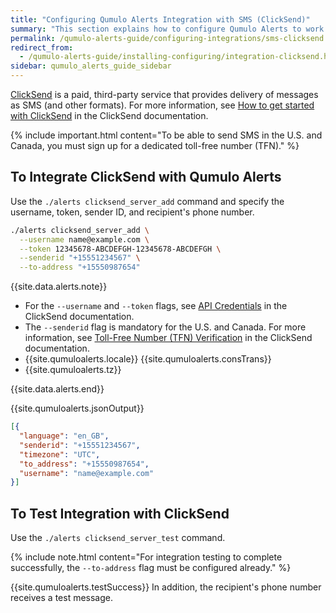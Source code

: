 ```yaml
---
title: "Configuring Qumulo Alerts Integration with SMS (ClickSend)"
summary: "This section explains how to configure Qumulo Alerts to work with SMS by using ClickSend."
permalink: /qumulo-alerts-guide/configuring-integrations/sms-clicksend.html
redirect_from:
  - /qumulo-alerts-guide/installing-configuring/integration-clicksend.html
sidebar: qumulo_alerts_guide_sidebar
---
```


[ClickSend](https://www.clicksend.com/en/) is a paid, third-party service that provides delivery of messages as SMS (and other formats).  For more information, see [How to get started with ClickSend](https://help.clicksend.com/article/3pp05c4fcs-how-to-get-started-with-clicksend) in the ClickSend documentation.

{% include important.html content="To be able to send SMS in the U.S. and Canada, you must sign up for a dedicated toll-free number (TFN)." %}

## To Integrate ClickSend with Qumulo Alerts
Use the `./alerts clicksend_server_add` command and specify the username, token, sender ID, and recipient's phone number.

```bash
./alerts clicksend_server_add \
  --username name@example.com \
  --token 12345678-ABCDEFGH-12345678-ABCDEFGH \
  --senderid "+15551234567" \
  --to-address "+15550987654"
```

{{site.data.alerts.note}}
<ul>
  <li>For the <code>--username</code> and <code>--token</code> flags, see <a href="https://help.clicksend.com/article/dghaoyf7tg-api-credentials">API Credentials</a> in the ClickSend documentation.</li>
  <li>The <code>--senderid</code> flag is mandatory for the U.S. and Canada. For more information, see <a href="https://help.clicksend.com/article/b06v2x81sy-toll-free-number-tfn-verification">Toll-Free Number (TFN) Verification</a> in the ClickSend documentation.</li>
  <li>{{site.qumuloalerts.locale}} {{site.qumuloalerts.consTrans}}</li>
  <li>{{site.qumuloalerts.tz}}</li>
</ul>
{{site.data.alerts.end}}
      
{{site.qumuloalerts.jsonOutput}}
  
```json
[{
  "language": "en_GB",
  "senderid": "+15551234567",
  "timezone": "UTC",
  "to_address": "+15550987654",
  "username": "name@example.com"
}]
```

## To Test Integration with ClickSend
Use the `./alerts clicksend_server_test` command.

{% include note.html content="For integration testing to complete successfully, the `--to-address` flag must be configured already." %}

{{site.qumuloalerts.testSuccess}} In addition, the recipient's phone number receives a test message.
